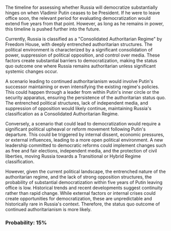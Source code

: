 The timeline for assessing whether Russia will democratize substantially hinges on when Vladimir Putin ceases to be President. If he were to leave office soon, the relevant period for evaluating democratization would extend five years from that point. However, as long as he remains in power, this timeline is pushed further into the future.

Currently, Russia is classified as a "Consolidated Authoritarian Regime" by Freedom House, with deeply entrenched authoritarian structures. The political environment is characterized by a significant consolidation of power, suppression of political opposition, and control over media. These factors create substantial barriers to democratization, making the status quo outcome one where Russia remains authoritarian unless significant systemic changes occur.

A scenario leading to continued authoritarianism would involve Putin's successor maintaining or even intensifying the existing regime's policies. This could happen through a leader from within Putin's inner circle or the security apparatus, ensuring the persistence of the authoritarian status quo. The entrenched political structures, lack of independent media, and suppression of opposition would likely continue, maintaining Russia's classification as a Consolidated Authoritarian Regime.

Conversely, a scenario that could lead to democratization would require a significant political upheaval or reform movement following Putin's departure. This could be triggered by internal dissent, economic pressures, or external influences, leading to a more open political environment. A new leadership committed to democratic reforms could implement changes such as free and fair elections, independent media, and the protection of civil liberties, moving Russia towards a Transitional or Hybrid Regime classification.

However, given the current political landscape, the entrenched nature of the authoritarian regime, and the lack of strong opposition structures, the probability of substantial democratization within five years of Putin leaving office is low. Historical trends and recent developments suggest continuity rather than rapid change. While external factors or internal crises could create opportunities for democratization, these are unpredictable and historically rare in Russia's context. Therefore, the status quo outcome of continued authoritarianism is more likely.

### Probability: 15%